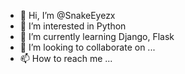 - 👋 Hi, I’m @SnakeEyezx
- 👀 I’m interested in Python
- 🌱 I’m currently learning Django, Flask
- 💞️ I’m looking to collaborate on ...
- 📫 How to reach me ...

<!---
SnakeEyezx/SnakeEyezx is a ✨ special ✨ repository because its `README.md` (this file) appears on your GitHub profile.
You can click the Preview link to take a look at your changes.
--->
